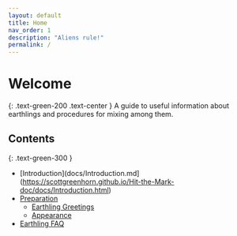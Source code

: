 ```yaml
---
layout: default
title: Home
nav_order: 1
description: "Aliens rule!"
permalink: /
---
```


# Welcome
{: .text-green-200 .text-center }
A guide to useful information about earthlings and procedures for mixing among them.
## Contents
{: .text-green-300 }
+ [Introduction](docs/Introduction.md](https://scottgreenhorn.github.io/Hit-the-Mark-doc/docs/Introduction.html)
+ [Preparation](https://scottgreenhorn.github.io/Hit-the-Mark-doc/docs/preparation/Preparation.md)
  + [Earthling Greetings](docs/preparation/Greetings.md)
  + [Appearance](docs/preparation/Appearance.md)
+ [Earthling FAQ](docs/EarthlingFAQ.md)

